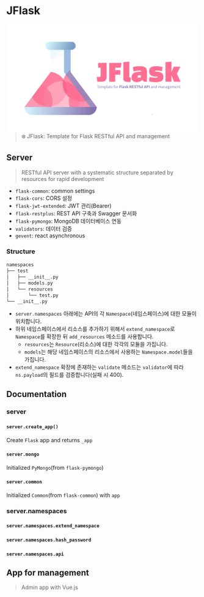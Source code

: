 # JFlask
<img alt="logo" src="./logo.png?v=2" width="512" align="right">

> ❄️ JFlask: Template for Flask RESTful API and management

## Server
>  RESTful API server with a systematic structure separated by resources for rapid development

- `flask-common`: common settings
- `flask-cors`: CORS 설정
- `flask-jwt-extended`: JWT 관리(Bearer)
- `flask-restplus`: REST API 구축과 Swagger 문서화
- `flask-pymongo`: MongoDB 데이터베이스 연동
- `validators`: 데이터 검증
- `gevent`: react asynchronous

### Structure

```
namespaces
├── test
│   ├── __init__.py
│   ├── models.py
│   └── resources
│       └── test.py
└── __init__.py
```

- `server.namespaces` 아래에는 API의 각 `Namespace`(네임스페이스)에 대한 모듈이 위치합니다.
- 하위 네임스페이스에서 리소스를 추가하기 위해서 `extend_namespace`로 `Namespace`를 확장한 뒤 `add_resources` 메소드를 사용합니다.
  - `resources`는 `Resource`(리소스)에 대한 각각의 모듈을 가집니다.
  - `models`는 해당 네임스페이스의 리소스에서 사용하는 `Namespace.model`들을 가집니다.
- `extend_namespace` 확장에 존재하는 `validate` 메소드는 `validator`에 따라 `ns.payload`의 필드를 검증합니다(실패 시 400).

## Documentation

### server

#### `server.create_app()`
Create `Flask` app and returns `_app`

#### `server.mongo`
Initialized `PyMongo`(from `flask-pymongo`)

#### `server.common`
Initialized `Common`(from `flask-common`) with `app`

### server.namespaces

#### `server.namespaces.extend_namespace`

#### `server.namespaces.hash_password`

#### `server.namespaces.api`

## App for management
> Admin app with Vue.js
